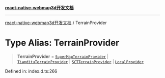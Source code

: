 [**react-native-webmap3d开发文档**](../README.md)

***

[react-native-webmap3d开发文档](../globals.md) / TerrainProvider

# Type Alias: TerrainProvider

> **TerrainProvider** = [`SuperMapTerrainProvider`](../interfaces/SuperMapTerrainProvider.md) \| [`TiandituTerrainProvider`](../interfaces/TiandituTerrainProvider.md) \| [`SCTTerrainProvider`](../interfaces/SCTTerrainProvider.md) \| [`LocalProvider`](../interfaces/LocalProvider.md)

Defined in: index.d.ts:266
